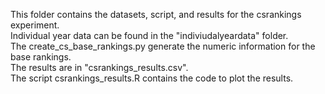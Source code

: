 This folder contains the datasets, script, and results for the csrankings experiment.  
Individual year data can be found in the "indiviudalyeardata" folder.  
The create_cs_base_rankings.py generate the numeric information for the base rankings.  
The results are in "csrankings_results.csv".  
The script csrankings_results.R contains the code to plot the results.  
